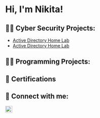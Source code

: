 <h1>Hi, I'm Nikita! 

<h2>👨‍💻 Cyber Security Projects:</h2>

- [Active Directory Home Lab](https://github.com/NikitaKerai/ActiveDirectoryLab/tree/main) 
- [Active Directory Home Lab](https://github.com/NikitaKerai/ActiveDirectoryLab/tree/main) 

<h2>👨‍💻 Programming Projects:</h2>


<h2>📄 Certifications </h2>


<h2> 🤳 Connect with me:</h2>


[<img align="left" width="22px" src="https://www.google.com/imgres?imgurl=https%3A%2F%2Fwww.iconpacks.net%2Ficons%2F2%2Ffree-linkedin-logo-icon-2430-thumb.png&tbnid=srPIaRvxph7GNM&vet=12ahUKEwiXzNu1-bOBAxVtmicCHbfXDZQQMygBegQIARBM..i&imgrefurl=https%3A%2F%2Fwww.iconpacks.net%2Ffree-icon%2Flinkedin-logo-2430.html&docid=LrqohHKV9PsBUM&w=512&h=512&q=linkedin%20logo%20svg&hl=en-US&ved=2ahUKEwiXzNu1-bOBAxVtmicCHbfXDZQQMygBegQIARBM"/>][linkedin]


[linkedin]: https://www.linkedin.com/in/nikita-k-663293120/

<!--
**joshmadakor1/joshmadakor1** is a ✨ _special_ ✨ repository because its `README.md` (this file) appears on your GitHub profile.

Here are some ideas to get you started:

- 🔭 I’m currently working on ...
- 🌱 I’m currently learning ...
- 👯 I’m looking to collaborate on ...
- 🤔 I’m looking for help with ...
- 💬 Ask me about ...
- 📫 How to reach me: ...
- 😄 Pronouns: ...
- ⚡ Fun fact: ...
-->
